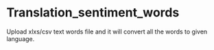 # Translation_sentiment_words

Upload xlxs/csv text words file and it will convert all the words to given language.
